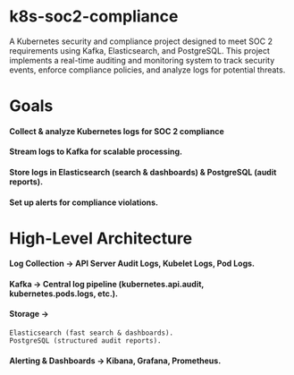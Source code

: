 # k8s-soc2-compliance
A Kubernetes security and compliance project designed to meet SOC 2 requirements using Kafka, Elasticsearch, and PostgreSQL. This project implements a real-time auditing and monitoring system to track security events, enforce compliance policies, and analyze logs for potential threats.

# Goals

#### Collect & analyze Kubernetes logs for SOC 2 compliance
#### Stream logs to Kafka for scalable processing.
#### Store logs in Elasticsearch (search & dashboards) & PostgreSQL (audit reports).
#### Set up alerts for compliance violations.

# High-Level Architecture

#### Log Collection → API Server Audit Logs, Kubelet Logs, Pod Logs.
#### Kafka → Central log pipeline (kubernetes.api.audit, kubernetes.pods.logs, etc.).
#### Storage →

    Elasticsearch (fast search & dashboards).
    PostgreSQL (structured audit reports).
#### Alerting & Dashboards → Kibana, Grafana, Prometheus.